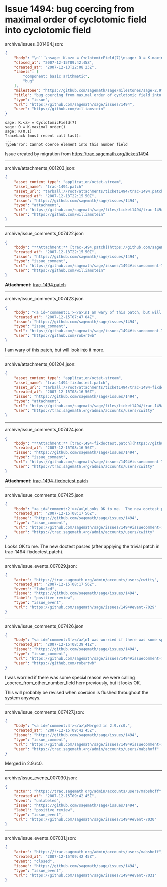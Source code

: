 # Issue 1494: bug coercing from maximal order of cyclotomic field into cyclotomic field

archive/issues_001494.json:
```json
{
    "body": "\n```\nsage: K.<z> = CyclotomicField(7)\nsage: O = K.maximal_order()\nsage: K(O.1)\nTraceback (most recent call last):\n...\nTypeError: Cannot coerce element into this number field\n```\n\nIssue created by migration from https://trac.sagemath.org/ticket/1494\n\n",
    "closed_at": "2007-12-15T09:42:45Z",
    "created_at": "2007-12-13T22:08:23Z",
    "labels": [
        "component: basic arithmetic",
        "bug"
    ],
    "milestone": "https://github.com/sagemath/sage/milestones/sage-2.9",
    "title": "bug coercing from maximal order of cyclotomic field into cyclotomic field",
    "type": "issue",
    "url": "https://github.com/sagemath/sage/issues/1494",
    "user": "https://github.com/williamstein"
}
```

```
sage: K.<z> = CyclotomicField(7)
sage: O = K.maximal_order()
sage: K(O.1)
Traceback (most recent call last):
...
TypeError: Cannot coerce element into this number field
```

Issue created by migration from https://trac.sagemath.org/ticket/1494





---

archive/attachments_001203.json:
```json
{
    "asset_content_type": "application/octet-stream",
    "asset_name": "trac-1494.patch",
    "asset_url": "tarball://root/attachments/ticket1494/trac-1494.patch",
    "created_at": "2007-12-13T22:15:50Z",
    "issue": "https://github.com/sagemath/sage/issues/1494",
    "type": "attachment",
    "url": "https://github.com/sagemath/sage/files/ticket1494/trac-1494.patch",
    "user": "https://github.com/williamstein"
}
```



---

archive/issue_comments_007422.json:
```json
{
    "body": "**Attachment:** [trac-1494.patch](https://github.com/sagemath/sage/files/ticket1494/trac-1494.patch)",
    "created_at": "2007-12-13T22:15:50Z",
    "issue": "https://github.com/sagemath/sage/issues/1494",
    "type": "issue_comment",
    "url": "https://github.com/sagemath/sage/issues/1494#issuecomment-7422",
    "user": "https://github.com/williamstein"
}
```

**Attachment:** [trac-1494.patch](https://github.com/sagemath/sage/files/ticket1494/trac-1494.patch)



---

archive/issue_comments_007423.json:
```json
{
    "body": "<a id='comment:1'></a>\nI am wary of this patch, but will look into it more.",
    "created_at": "2007-12-15T07:47:04Z",
    "issue": "https://github.com/sagemath/sage/issues/1494",
    "type": "issue_comment",
    "url": "https://github.com/sagemath/sage/issues/1494#issuecomment-7423",
    "user": "https://github.com/robertwb"
}
```

<a id='comment:1'></a>
I am wary of this patch, but will look into it more.



---

archive/attachments_001204.json:
```json
{
    "asset_content_type": "application/octet-stream",
    "asset_name": "trac-1494-fixdoctest.patch",
    "asset_url": "tarball://root/attachments/ticket1494/trac-1494-fixdoctest.patch",
    "created_at": "2007-12-15T08:16:56Z",
    "issue": "https://github.com/sagemath/sage/issues/1494",
    "type": "attachment",
    "url": "https://github.com/sagemath/sage/files/ticket1494/trac-1494-fixdoctest.patch",
    "user": "https://trac.sagemath.org/admin/accounts/users/cwitty"
}
```



---

archive/issue_comments_007424.json:
```json
{
    "body": "**Attachment:** [trac-1494-fixdoctest.patch](https://github.com/sagemath/sage/files/ticket1494/trac-1494-fixdoctest.patch)",
    "created_at": "2007-12-15T08:16:56Z",
    "issue": "https://github.com/sagemath/sage/issues/1494",
    "type": "issue_comment",
    "url": "https://github.com/sagemath/sage/issues/1494#issuecomment-7424",
    "user": "https://trac.sagemath.org/admin/accounts/users/cwitty"
}
```

**Attachment:** [trac-1494-fixdoctest.patch](https://github.com/sagemath/sage/files/ticket1494/trac-1494-fixdoctest.patch)



---

archive/issue_comments_007425.json:
```json
{
    "body": "<a id='comment:2'></a>\nLooks OK to me.  The new doctest passes (after applying the trivial patch in trac-1494-fixdoctest.patch).",
    "created_at": "2007-12-15T08:17:56Z",
    "issue": "https://github.com/sagemath/sage/issues/1494",
    "type": "issue_comment",
    "url": "https://github.com/sagemath/sage/issues/1494#issuecomment-7425",
    "user": "https://trac.sagemath.org/admin/accounts/users/cwitty"
}
```

<a id='comment:2'></a>
Looks OK to me.  The new doctest passes (after applying the trivial patch in trac-1494-fixdoctest.patch).



---

archive/issue_events_007029.json:
```json
{
    "actor": "https://trac.sagemath.org/admin/accounts/users/cwitty",
    "created_at": "2007-12-15T08:17:56Z",
    "event": "labeled",
    "issue": "https://github.com/sagemath/sage/issues/1494",
    "label": "positive review",
    "type": "issue_event",
    "url": "https://github.com/sagemath/sage/issues/1494#event-7029"
}
```



---

archive/issue_comments_007426.json:
```json
{
    "body": "<a id='comment:3'></a>\nI was worried if there was some special reason we were calling _coerce_from_other_number_field here previously, but it looks OK. \n\nThis will probably be revised when coercion is flushed throughout the system anyways.",
    "created_at": "2007-12-15T08:39:41Z",
    "issue": "https://github.com/sagemath/sage/issues/1494",
    "type": "issue_comment",
    "url": "https://github.com/sagemath/sage/issues/1494#issuecomment-7426",
    "user": "https://github.com/robertwb"
}
```

<a id='comment:3'></a>
I was worried if there was some special reason we were calling _coerce_from_other_number_field here previously, but it looks OK. 

This will probably be revised when coercion is flushed throughout the system anyways.



---

archive/issue_comments_007427.json:
```json
{
    "body": "<a id='comment:4'></a>\nMerged in 2.9.rc0.",
    "created_at": "2007-12-15T09:42:45Z",
    "issue": "https://github.com/sagemath/sage/issues/1494",
    "type": "issue_comment",
    "url": "https://github.com/sagemath/sage/issues/1494#issuecomment-7427",
    "user": "https://trac.sagemath.org/admin/accounts/users/mabshoff"
}
```

<a id='comment:4'></a>
Merged in 2.9.rc0.



---

archive/issue_events_007030.json:
```json
{
    "actor": "https://trac.sagemath.org/admin/accounts/users/mabshoff",
    "created_at": "2007-12-15T09:42:45Z",
    "event": "unlabeled",
    "issue": "https://github.com/sagemath/sage/issues/1494",
    "label": "positive review",
    "type": "issue_event",
    "url": "https://github.com/sagemath/sage/issues/1494#event-7030"
}
```



---

archive/issue_events_007031.json:
```json
{
    "actor": "https://trac.sagemath.org/admin/accounts/users/mabshoff",
    "created_at": "2007-12-15T09:42:45Z",
    "event": "closed",
    "issue": "https://github.com/sagemath/sage/issues/1494",
    "type": "issue_event",
    "url": "https://github.com/sagemath/sage/issues/1494#event-7031"
}
```
